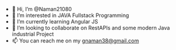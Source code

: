 - 👋 Hi, I’m @Naman21080
- 👀 I’m interested in JAVA Fullstack Programming
- 🌱 I’m currently learning Angular JS
- 💞️ I’m looking to collaborate on RestAPIs and some modern Java industrial Project
- 📫 You can reach me on my gnaman38@gmail.com

<!---
Naman21080/Naman21080 is a ✨ special ✨ repository because its `README.md` (this file) appears on your GitHub profile.
You can click the Preview link to take a look at your changes.
--->
